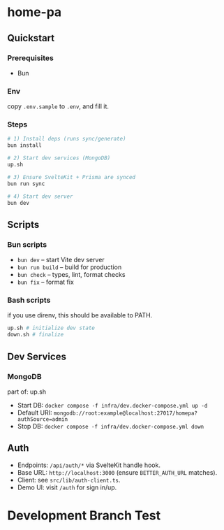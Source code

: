 # home-pa

## Quickstart

### Prerequisites

- Bun

### Env

copy `.env.sample` to `.env`, and fill it.

### Steps

```sh
# 1) Install deps (runs sync/generate)
bun install

# 2) Start dev services (MongoDB)
up.sh

# 3) Ensure SvelteKit + Prisma are synced
bun run sync

# 4) Start dev server
bun dev
```

## Scripts

### Bun scripts

- `bun dev` – start Vite dev server
- `bun run build` – build for production
- `bun check` – types, lint, format checks
- `bun fix` – format fix

### Bash scripts

if you use direnv, this should be available to PATH.

```sh
up.sh # initialize dev state
down.sh # finalize
```

## Dev Services

### MongoDB

part of: up.sh

- Start DB: `docker compose -f infra/dev.docker-compose.yml up -d`
- Default URI: `mongodb://root:example@localhost:27017/homepa?authSource=admin`
- Stop DB: `docker compose -f infra/dev.docker-compose.yml down`

## Auth

- Endpoints: `/api/auth/*` via SvelteKit handle hook.
- Base URL: `http://localhost:3000` (ensure `BETTER_AUTH_URL` matches).
- Client: see `src/lib/auth-client.ts`.
- Demo UI: visit `/auth` for sign in/up.


# Development Branch Test
